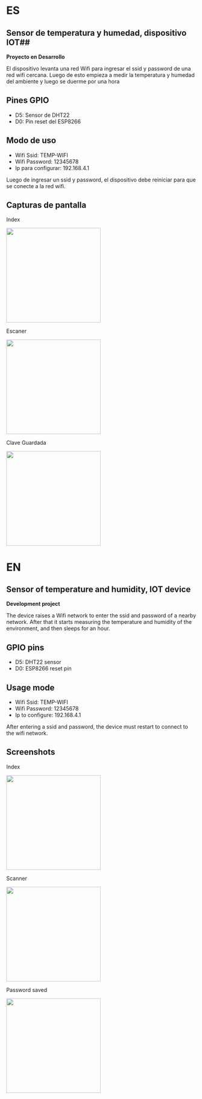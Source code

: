 # ES #
## Sensor de temperatura y humedad, dispositivo IOT##
**Proyecto en Desarrollo**


El dispositivo levanta una red Wifi para ingresar el ssid y password de una red wifi cercana.
Luego de esto empieza a medir la temperatura y humedad del ambiente y luego se duerme por una hora

## Pines GPIO ##
* D5: Sensor de DHT22
* D0: Pin reset del ESP8266


## Modo de uso ##
* Wifi Ssid: TEMP-WIFI
* Wifi Password: 12345678
* Ip para configurar: 192.168.4.1


Luego de ingresar un ssid y password, el dispositivo debe reiniciar para que se conecte a la red wifi.

## Capturas de pantalla ##
Index

<img src="./img/index.jpeg" width="250" />

Escaner

<img src="./img/scan.jpeg" width="250" />

Clave Guardada

<img src="./img/config_guardada.jpeg" width="250" />


# EN #
## Sensor of temperature and humidity, IOT device ##
**Development project**


The device raises a Wifi network to enter the ssid and password of a nearby network.
After that it starts measuring the temperature and humidity of the environment, and then sleeps for an hour.

## GPIO pins ##
* D5: DHT22 sensor
* D0: ESP8266 reset pin

## Usage mode ##
* Wifi Ssid: TEMP-WIFI
* Wifi Password: 12345678
* Ip to configure: 192.168.4.1


After entering a ssid and password, the device must restart to connect to the wifi network.


## Screenshots ##
Index

<img src="./img/index.jpeg" width="250" />

Scanner

<img src="./img/scan.jpeg" width="250" />

Password saved

<img src="./img/config_guardada.jpeg" width="250" />